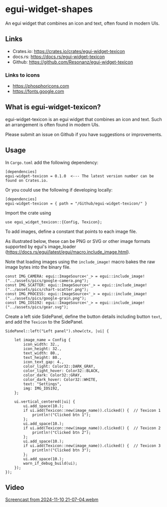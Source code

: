 # egui-widget-shapes
An egui widget that combines an icon and text, often found in modern UIs.

## Links

* Crates.io: https://crates.io/crates/egui-widget-texicon
* docs.rs: https://docs.rs/egui-widget-texicon
* Github: https://github.com/Resonanz/egui-widget-texicon

### Links to icons

* https://phosphoricons.com
* https://fonts.google.com

## What is egui-widget-texicon?

egui-widget-texicon is an egui widget that combines an icon and text. Such an arrangement is often found in modern UIs.

Please submit an issue on Github if you have suggestions or improvements.

## Usage

In ```Cargo.toml``` add the following dependency:

```
[dependencies]
egui-widget-texicon = 0.1.0  <--- The latest version number can be found on Crates.io.
```

Or you could use the following if developing locally:
```
[dependencies]
egui-widget-texicon = { path = "/Github/egui-widget-texicon/" }
```

Import the crate using

```
use egui_widget_texicon::{Config, Texicon};
```

To add images, define a constant that points to each image file.

As illustrated below, these can be PNG or SVG or other image formats supported by egui's image_loader (https://docs.rs/egui/latest/egui/macro.include_image.html).

Note that loading images using the ```include_image!``` macro bakes the raw image bytes into the binary file.

```
const IMG_CAMERA: egui::ImageSource<'_> = egui::include_image!("../assets/pics/google-camera.png");
const IMG_SCATTER: egui::ImageSource<'_> = egui::include_image!("../assets/pics/chart-scatter.png");
const IMG_PROCESS: egui::ImageSource<'_> = egui::include_image!("../assets/pics/google-grain.png");
const IMG_IOS192: egui::ImageSource<'_> = egui::include_image!("../assets/pics/gear.svg");
```

Create a left side SidePanel, define the button details including button ```text```, and add the ```Texicon``` to the SidePanel.

```
SidePanel::left("Left panel").show(ctx, |ui| {

    let image_name = Config {
        icon_width: 32.,
        icon_height: 32.,
        text_width: 80.,
        text_height: 80.,
        icon_text_gap: 4.,
        color_light: Color32::DARK_GRAY,
        color_light_hover: Color32::BLACK,
        color_dark: Color32::GRAY,
        color_dark_hover: Color32::WHITE,
        text: "Settings",
        img: IMG_IOS192,
    };

    ui.vertical_centered(|ui| {
        ui.add_space(10.);
        if ui.add(Texicon::new(image_name)).clicked() {  // Texicon 1
            println!("Clicked btn 1");
        };
        ui.add_space(10.);
        if ui.add(Texicon::new(image_name)).clicked() {  // Texicon 2
            println!("Clicked btn 2");
        };
        ui.add_space(10.);
        if ui.add(Texicon::new(image_name)).clicked() {  // Texicon 3
            println!("Clicked btn 3");
        };
        ui.add_space(10.);
        warn_if_debug_build(ui);
    });
});
```

## Video
[Screencast from 2024-11-10 21-07-04.webm](https://github.com/user-attachments/assets/9beadb56-4573-498f-b11f-9e0dac7cdb5a)

